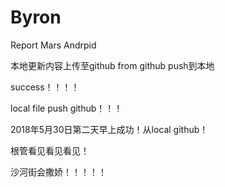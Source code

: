 # Byron
Report 
Mars Andrpid 

本地更新内容上传至github
from github push到本地

 success！！！！


local file push github！！！


2018年5月30日第二天早上成功！从local github！  



根管看见看见看见！



沙河街会撒娇！！！！！